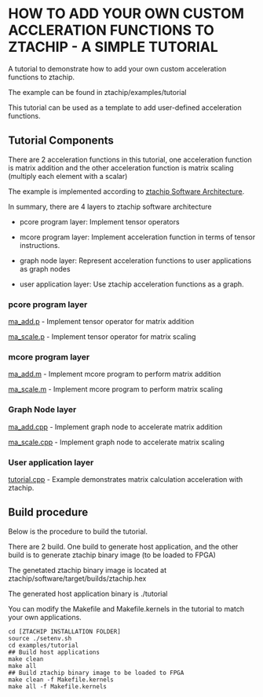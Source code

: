# HOW TO ADD YOUR OWN CUSTOM ACCLERATION FUNCTIONS TO ZTACHIP - A SIMPLE TUTORIAL

A tutorial to demonstrate how to add your own custom acceleration functions to ztachip. 

The example can be found in ztachip/examples/tutorial

This tutorial can be used as a template to add user-defined acceleration functions.

## Tutorial Components

There are 2 acceleration functions in this tutorial, one acceleration function is matrix addition and the other
acceleration function is matrix scaling (multiply each element with a scalar)

The example is implemented according to [ztachip Software Architecture](https://github.com/ztachip/ztachip/blob/master/Documentation/SoftwareArchitecture.md). 

In summary, there are 4 layers to ztachip software architecture

   - pcore program layer: Implement tensor operators

   - mcore program layer: Implement acceleration function in terms of tensor instructions.

   - graph node layer: Represent acceleration functions to user applications as graph nodes

   - user application layer: Use ztachip acceleration functions as a graph.

### pcore program layer 

[ma_add.p](https://github.com/ztachip/ztachip/blob/master/examples/tutorial/kernels/ma_add.p) - Implement tensor operator for matrix addition

[ma_scale.p](https://github.com/ztachip/ztachip/blob/master/examples/tutorial/kernels/ma_scale.p) - Implement tensor operator for matrix scaling

### mcore program layer

[ma_add.m](https://github.com/ztachip/ztachip/blob/master/examples/tutorial/kernels/ma_add.m) - Implement mcore program to perform matrix addition

[ma_scale.m](https://github.com/ztachip/ztachip/blob/master/examples/tutorial/kernels/ma_scale.m) - Implement mcore program to perform matrix scaling

### Graph Node layer

[ma_add.cpp](https://github.com/ztachip/ztachip/blob/master/examples/tutorial/ma_add.cpp) - Implement graph node to accelerate matrix addition

[ma_scale.cpp](https://github.com/ztachip/ztachip/blob/master/examples/tutorial/ma_scale.cpp) - Implement graph node to accelerate matrix scaling 

### User application layer

[tutorial.cpp](https://github.com/ztachip/ztachip/blob/master/examples/tutorial/tutorial.cpp) - Example demonstrates matrix calculation acceleration with ztachip.


## Build procedure

Below is the procedure to build the tutorial.

There are 2 build. One build to generate host application, and the other build is to generate ztachip binary image (to be loaded to FPGA)

The genetated ztachip binary image is located at ztachip/software/target/builds/ztachip.hex

The generated host application binary is ./tutorial

You can modify the Makefile and Makefile.kernels in the tutorial to match your own applications.

```
cd [ZTACHIP INSTALLATION FOLDER]
source ./setenv.sh
cd examples/tutorial
## Build host applications
make clean
make all
## Build ztachip binary image to be loaded to FPGA
make clean -f Makefile.kernels
make all -f Makefile.kernels
```




